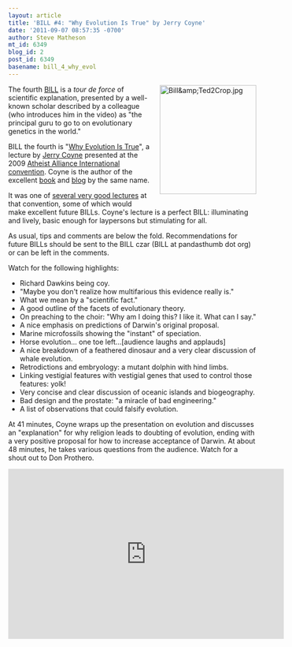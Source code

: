 ```yaml
---
layout: article
title: 'BILL #4: "Why Evolution Is True" by Jerry Coyne'
date: '2011-09-07 08:57:35 -0700'
author: Steve Matheson
mt_id: 6349
blog_id: 2
post_id: 6349
basename: bill_4_why_evol
---
```

<img src="{{ site.baseurl }}/uploads/2011/Bill&Ted2Crop.jpg" alt="Bill&amp;amp;Ted2Crop.jpg" width="196" height="221" style="float: right; margin: 0 0 20px 20px;" class="mt-image-right" />

The fourth [BILL](http://pandasthumb.org/archives/2011/07/they-have-ted-w.html) is a _tour de force_ of scientific explanation, presented by a well-known scholar described by a colleague (who introduces him in the video) as "the principal guru to go to on evolutionary genetics in the world."

BILL the fourth is "[Why Evolution Is True](http://youtu.be/w1m4mATYoig)", a lecture by [Jerry Coyne](http://pondside.uchicago.edu/ecol-evol/people/coyne.html) presented at the 2009 [Atheist Alliance International convention](http://www.atheistalliance.org/activities/conventions). Coyne is the author of the excellent [book](http://books.google.com/books?id=zOMNfAX-oLEC) and [blog](http://whyevolutionistrue.wordpress.com/) by the same name.

It was one of [several very good lectures](http://commonsenseatheism.com/?p=4383) at that convention, some of which would make excellent future BILLs. Coyne's lecture is a perfect BILL: illuminating and lively, basic enough for laypersons but stimulating for all.

As usual, tips and comments are below the fold. Recommendations for future BILLs should be sent to the BILL czar (BILL at pandasthumb dot org) or can be left in the comments.

Watch for the following highlights:



* Richard Dawkins being coy.
* "Maybe you don't realize how multifarious this evidence really is."
* What we mean by a "scientific fact."
* A good outline of the facets of evolutionary theory.
* On preaching to the choir: "Why am I doing this? I like it. What can I say."
* A nice emphasis on predictions of Darwin's original proposal.
* Marine microfossils showing the "instant" of speciation.
* Horse evolution... one toe left...\[audience laughs and applauds\]
* A nice breakdown of a feathered dinosaur and a very clear discussion of  whale evolution.
* Retrodictions and embryology: a mutant dolphin with hind limbs.
* Linking vestigial features with vestigial genes that used to control those features: yolk!
* Very concise and clear discussion of oceanic islands and biogeography.
* Bad design and the prostate: "a miracle of bad engineering."
* A list of observations that could falsify evolution.


At 41 minutes, Coyne wraps up the presentation on evolution and discusses an "explanation" for why religion leads to doubting of evolution, ending with a very positive proposal for how to increase acceptance of Darwin. At about 48 minutes, he takes various questions from the audience. Watch for a shout out to Don Prothero.


<div markdown="block" style="text-align: center;">
<iframe width="560" height="345" src="http://www.youtube.com/embed/w1m4mATYoig" frameborder="0" allowfullscreen></iframe>
</div>
